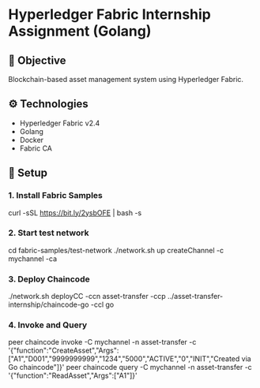 # Hyperledger Fabric Internship Assignment (Golang)

## 📌 Objective
Blockchain-based asset management system using Hyperledger Fabric.

## ⚙ Technologies
- Hyperledger Fabric v2.4
- Golang
- Docker
- Fabric CA

## 🚀 Setup

### 1. Install Fabric Samples
curl -sSL https://bit.ly/2ysbOFE | bash -s

### 2. Start test network
cd fabric-samples/test-network
./network.sh up createChannel -c mychannel -ca

### 3. Deploy Chaincode
./network.sh deployCC -ccn asset-transfer -ccp ../asset-transfer-internship/chaincode-go -ccl go

### 4. Invoke and Query
peer chaincode invoke -C mychannel -n asset-transfer -c '{"function":"CreateAsset","Args":["A1","D001","9999999999","1234","5000","ACTIVE","0","INIT","Created via Go chaincode"]}'
peer chaincode query -C mychannel -n asset-transfer -c '{"function":"ReadAsset","Args":["A1"]}'
